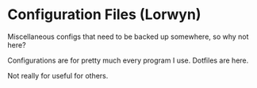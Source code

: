 # Configuration Files (Lorwyn)

Miscellaneous configs that need to be backed up somewhere, so why not here?

Configurations are for pretty much every program I use. Dotfiles are here.

Not really for useful for others.
